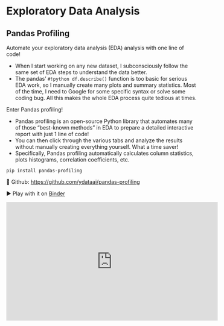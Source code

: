 
# Exploratory Data Analysis

## Pandas Profiling

Automate your exploratory data analysis (EDA) analysis with one line of
code!

-   When I start working on any new dataset, I subconsciously follow the
    same set of EDA steps to understand the data better.
-   The pandas’ `#!python df.describe()` function is too basic for
    serious EDA work, so I manually create many plots and summary
    statistics. Most of the time, I need to Google for some specific
    syntax or solve some coding bug. All this makes the whole EDA
    process quite tedious at times.

Enter Pandas profiling!

-   Pandas profiling is an open-source Python library that automates
    many of those “best-known methods” in EDA to prepare a detailed
    interactive report with just 1 line of code!
-   You can then click through the various tabs and analyze the results
    without manually creating everything yourself. What a time saver!
-   Specifically, Pandas profiling automatically calculates column
    statistics, plots histograms, correlation coefficients, etc.

<!-- -->

    pip install pandas-profiling

🌟 Github: <https://github.com/ydataai/pandas-profiling>

▶️ Play with it on
[Binder](https://mybinder.org/v2/gh/ydataai/pandas-profiling/master?filepath=examples%2Ftitanic%2Ftitanic.ipynb)

<iframe width="560" height="315" src="https://www.youtube.com/embed/aKqkiwhnvCY" title="YouTube video player" frameborder="0" allow="accelerometer; autoplay; clipboard-write; encrypted-media; gyroscope; picture-in-picture" allowfullscreen>
</iframe>
